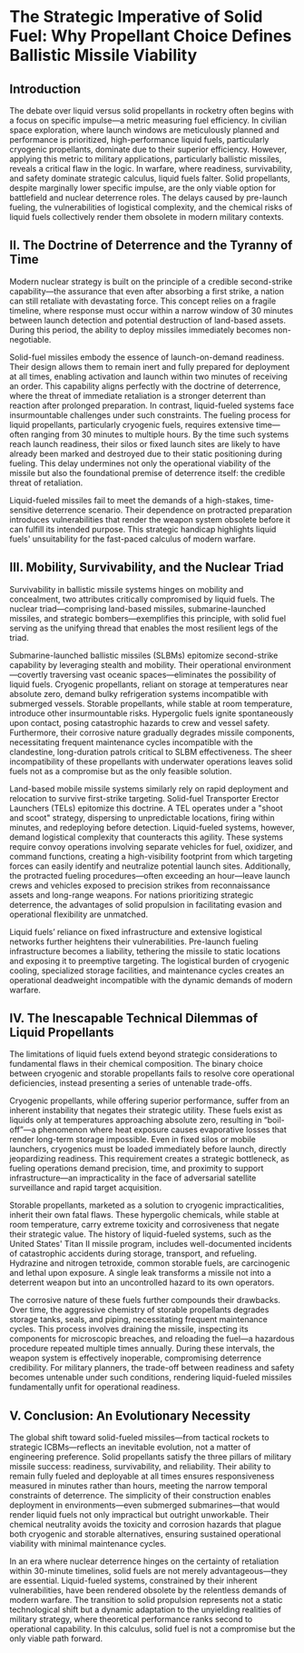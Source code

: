 # The Strategic Imperative of Solid Fuel: Why Propellant Choice Defines Ballistic Missile Viability  

## Introduction  
The debate over liquid versus solid propellants in rocketry often begins with a focus on specific impulse—a metric measuring fuel efficiency. In civilian space exploration, where launch windows are meticulously planned and performance is prioritized, high-performance liquid fuels, particularly cryogenic propellants, dominate due to their superior efficiency. However, applying this metric to military applications, particularly ballistic missiles, reveals a critical flaw in the logic. In warfare, where readiness, survivability, and safety dominate strategic calculus, liquid fuels falter. Solid propellants, despite marginally lower specific impulse, are the only viable option for battlefield and nuclear deterrence roles. The delays caused by pre-launch fueling, the vulnerabilities of logistical complexity, and the chemical risks of liquid fuels collectively render them obsolete in modern military contexts.  

## II. The Doctrine of Deterrence and the Tyranny of Time  

Modern nuclear strategy is built on the principle of a credible second-strike capability—the assurance that even after absorbing a first strike, a nation can still retaliate with devastating force. This concept relies on a fragile timeline, where response must occur within a narrow window of 30 minutes between launch detection and potential destruction of land-based assets. During this period, the ability to deploy missiles immediately becomes non-negotiable.  

Solid-fuel missiles embody the essence of launch-on-demand readiness. Their design allows them to remain inert and fully prepared for deployment at all times, enabling activation and launch within two minutes of receiving an order. This capability aligns perfectly with the doctrine of deterrence, where the threat of immediate retaliation is a stronger deterrent than reaction after prolonged preparation. In contrast, liquid-fueled systems face insurmountable challenges under such constraints. The fueling process for liquid propellants, particularly cryogenic fuels, requires extensive time—often ranging from 30 minutes to multiple hours. By the time such systems reach launch readiness, their silos or fixed launch sites are likely to have already been marked and destroyed due to their static positioning during fueling. This delay undermines not only the operational viability of the missile but also the foundational premise of deterrence itself: the credible threat of retaliation.  

Liquid-fueled missiles fail to meet the demands of a high-stakes, time-sensitive deterrence scenario. Their dependence on protracted preparation introduces vulnerabilities that render the weapon system obsolete before it can fulfill its intended purpose. This strategic handicap highlights liquid fuels' unsuitability for the fast-paced calculus of modern warfare.  

## III. Mobility, Survivability, and the Nuclear Triad  

Survivability in ballistic missile systems hinges on mobility and concealment, two attributes critically compromised by liquid fuels. The nuclear triad—comprising land-based missiles, submarine-launched missiles, and strategic bombers—exemplifies this principle, with solid fuel serving as the unifying thread that enables the most resilient legs of the triad.  

Submarine-launched ballistic missiles (SLBMs) epitomize second-strike capability by leveraging stealth and mobility. Their operational environment—covertly traversing vast oceanic spaces—eliminates the possibility of liquid fuels. Cryogenic propellants, reliant on storage at temperatures near absolute zero, demand bulky refrigeration systems incompatible with submerged vessels. Storable propellants, while stable at room temperature, introduce other insurmountable risks. Hypergolic fuels ignite spontaneously upon contact, posing catastrophic hazards to crew and vessel safety. Furthermore, their corrosive nature gradually degrades missile components, necessitating frequent maintenance cycles incompatible with the clandestine, long-duration patrols critical to SLBM effectiveness. The sheer incompatibility of these propellants with underwater operations leaves solid fuels not as a compromise but as the only feasible solution.  

Land-based mobile missile systems similarly rely on rapid deployment and relocation to survive first-strike targeting. Solid-fuel Transporter Erector Launchers (TELs) epitomize this doctrine. A TEL operates under a "shoot and scoot" strategy, dispersing to unpredictable locations, firing within minutes, and redeploying before detection. Liquid-fueled systems, however, demand logistical complexity that counteracts this agility. These systems require convoy operations involving separate vehicles for fuel, oxidizer, and command functions, creating a high-visibility footprint from which targeting forces can easily identify and neutralize potential launch sites. Additionally, the protracted fueling procedures—often exceeding an hour—leave launch crews and vehicles exposed to precision strikes from reconnaissance assets and long-range weapons. For nations prioritizing strategic deterrence, the advantages of solid propulsion in facilitating evasion and operational flexibility are unmatched.  

Liquid fuels’ reliance on fixed infrastructure and extensive logistical networks further heightens their vulnerabilities. Pre-launch fueling infrastructure becomes a liability, tethering the missile to static locations and exposing it to preemptive targeting. The logistical burden of cryogenic cooling, specialized storage facilities, and maintenance cycles creates an operational deadweight incompatible with the dynamic demands of modern warfare.  

## IV. The Inescapable Technical Dilemmas of Liquid Propellants  

The limitations of liquid fuels extend beyond strategic considerations to fundamental flaws in their chemical composition. The binary choice between cryogenic and storable propellants fails to resolve core operational deficiencies, instead presenting a series of untenable trade-offs.  

Cryogenic propellants, while offering superior performance, suffer from an inherent instability that negates their strategic utility. These fuels exist as liquids only at temperatures approaching absolute zero, resulting in “boil-off”—a phenomenon where heat exposure causes evaporative losses that render long-term storage impossible. Even in fixed silos or mobile launchers, cryogenics must be loaded immediately before launch, directly jeopardizing readiness. This requirement creates a strategic bottleneck, as fueling operations demand precision, time, and proximity to support infrastructure—an impracticality in the face of adversarial satellite surveillance and rapid target acquisition.  

Storable propellants, marketed as a solution to cryogenic impracticalities, inherit their own fatal flaws. These hypergolic chemicals, while stable at room temperature, carry extreme toxicity and corrosiveness that negate their strategic value. The history of liquid-fueled systems, such as the United States' Titan II missile program, includes well-documented incidents of catastrophic accidents during storage, transport, and refueling. Hydrazine and nitrogen tetroxide, common storable fuels, are carcinogenic and lethal upon exposure. A single leak transforms a missile not into a deterrent weapon but into an uncontrolled hazard to its own operators.  

The corrosive nature of these fuels further compounds their drawbacks. Over time, the aggressive chemistry of storable propellants degrades storage tanks, seals, and piping, necessitating frequent maintenance cycles. This process involves draining the missile, inspecting its components for microscopic breaches, and reloading the fuel—a hazardous procedure repeated multiple times annually. During these intervals, the weapon system is effectively inoperable, compromising deterrence credibility. For military planners, the trade-off between readiness and safety becomes untenable under such conditions, rendering liquid-fueled missiles fundamentally unfit for operational readiness.  

## V. Conclusion: An Evolutionary Necessity  

The global shift toward solid-fueled missiles—from tactical rockets to strategic ICBMs—reflects an inevitable evolution, not a matter of engineering preference. Solid propellants satisfy the three pillars of military missile success: readiness, survivability, and reliability. Their ability to remain fully fueled and deployable at all times ensures responsiveness measured in minutes rather than hours, meeting the narrow temporal constraints of deterrence. The simplicity of their construction enables deployment in environments—even submerged submarines—that would render liquid fuels not only impractical but outright unworkable. Their chemical neutrality avoids the toxicity and corrosion hazards that plague both cryogenic and storable alternatives, ensuring sustained operational viability with minimal maintenance cycles.  

In an era where nuclear deterrence hinges on the certainty of retaliation within 30-minute timelines, solid fuels are not merely advantageous—they are essential. Liquid-fueled systems, constrained by their inherent vulnerabilities, have been rendered obsolete by the relentless demands of modern warfare. The transition to solid propulsion represents not a static technological shift but a dynamic adaptation to the unyielding realities of military strategy, where theoretical performance ranks second to operational capability. In this calculus, solid fuel is not a compromise but the only viable path forward.
